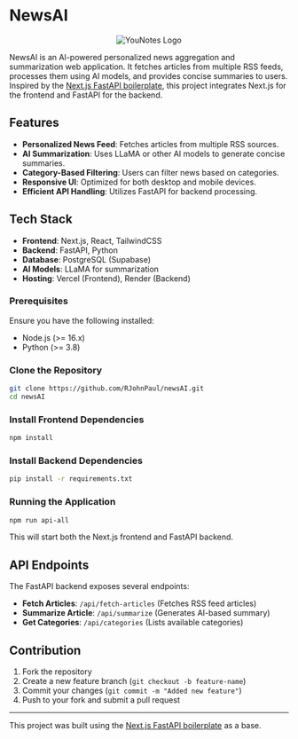  # NewsAI
 
<p align="center">
  <img src="https://github.com/RJohnPaul/newsAI/blob/049305feb7bb35d97b7641d009a83268ce657395/Template%20Example.png" alt="YouNotes Logo"/>
</p>


NewsAI is an AI-powered personalized news aggregation and summarization web application. It fetches articles from multiple RSS feeds, processes them using AI models, and provides concise summaries to users. Inspired by the [Next.js FastAPI boilerplate](https://github.com/digitros/nextjs-fastapi), this project integrates Next.js for the frontend and FastAPI for the backend.

## Features
- **Personalized News Feed**: Fetches articles from multiple RSS sources.
- **AI Summarization**: Uses LLaMA or other AI models to generate concise summaries.
- **Category-Based Filtering**: Users can filter news based on categories.
- **Responsive UI**: Optimized for both desktop and mobile devices.
- **Efficient API Handling**: Utilizes FastAPI for backend processing.

## Tech Stack
- **Frontend**: Next.js, React, TailwindCSS
- **Backend**: FastAPI, Python
- **Database**: PostgreSQL (Supabase)
- **AI Models**: LLaMA for summarization
- **Hosting**: Vercel (Frontend), Render (Backend)


### Prerequisites
Ensure you have the following installed:
- Node.js (>= 16.x)
- Python (>= 3.8)

### Clone the Repository
```bash
git clone https://github.com/RJohnPaul/newsAI.git
cd newsAI
```

### Install Frontend Dependencies
```bash
npm install
```

### Install Backend Dependencies
```bash
pip install -r requirements.txt
```

### Running the Application
```bash
npm run api-all
```
This will start both the Next.js frontend and FastAPI backend.

## API Endpoints
The FastAPI backend exposes several endpoints:

- **Fetch Articles**: `/api/fetch-articles` (Fetches RSS feed articles)
- **Summarize Article**: `/api/summarize` (Generates AI-based summary)
- **Get Categories**: `/api/categories` (Lists available categories)

## Contribution
1. Fork the repository
2. Create a new feature branch (`git checkout -b feature-name`)
3. Commit your changes (`git commit -m "Added new feature"`)
4. Push to your fork and submit a pull request


---
This project was built using the [Next.js FastAPI boilerplate](https://github.com/digitros/nextjs-fastapi) as a base.


